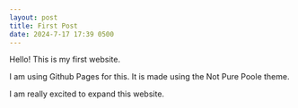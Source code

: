 ```yaml
---
layout: post
title: First Post
date: 2024-7-17 17:39 0500
---
```


Hello! This is my first website.

I am using Github Pages for this. It is made using the Not Pure Poole theme.

I am really excited to expand this website.
